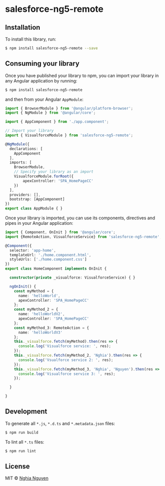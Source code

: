 # salesforce-ng5-remote

## Installation

To install this library, run:

```bash
$ npm install salesforce-ng5-remote --save
```

## Consuming your library

Once you have published your library to npm, you can import your library in any Angular application by running:

```bash
$ npm install salesforce-ng5-remote
```

and then from your Angular `AppModule`:

```typescript
import { BrowserModule } from '@angular/platform-browser';
import { NgModule } from '@angular/core';

import { AppComponent } from './app.component';

// Import your library
import { VisualforceModule } from 'salesforce-ng5-remote';

@NgModule({
  declarations: [
    AppComponent
  ],
  imports: [
    BrowserModule,
    // Specify your library as an import
    VisualforceModule.forRoot({
        apexController: 'SPA_HomePageCC'
    })
  ],
  providers: [],
  bootstrap: [AppComponent]
})
export class AppModule { }
```

Once your library is imported, you can use its components, directives and pipes in your Angular application:

```typescript
import { Component, OnInit } from '@angular/core';
import {RemoteAction, VisualforceService} from 'salesforce-ng5-remote';

@Component({
  selector: 'app-home',
  templateUrl: './home.component.html',
  styleUrls: ['./home.component.css']
})
export class HomeComponent implements OnInit {

  constructor(private _visualforce: VisualforceService) { }

  ngOnInit() {
    const myMethod = {
      name: 'helloWorld',
      apexController: 'SPA_HomePageCC'
    };
    const myMethod_2 = {
      name: 'helloWorldV2',
      apexController: 'SPA_HomePageCC'
    };
    const myMethod_3: RemoteAction = {
      name: 'helloWorldV3'
    };
    this._visualforce.fetch(myMethod).then(res => {
      console.log('Visualforce service: ', res);
    });
    this._visualforce.fetch(myMethod_2, 'Nghia').then(res => {
      console.log('Vsualforce service 2: ', res);
    });
    this._visualforce.fetch(myMethod_3, 'Nghia', 'Nguyen').then(res => {
      console.log('Visualforce service 3: ', res);
    });

  }

}
```

## Development

To generate all `*.js`, `*.d.ts` and `*.metadata.json` files:

```bash
$ npm run build
```

To lint all `*.ts` files:

```bash
$ npm run lint
```

## License

MIT © [Nghia Nguyen](mailto:remjx.is.me@gmail.com)
